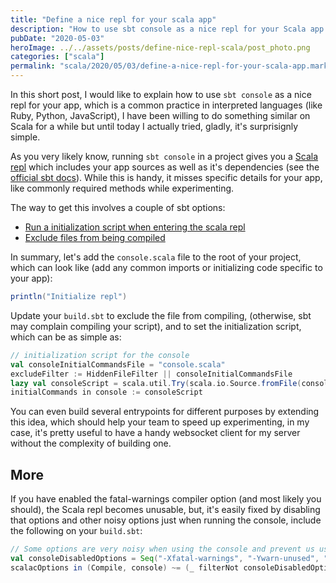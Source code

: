 ```yaml
---
title: "Define a nice repl for your scala app"
description: "How to use sbt console as a nice repl for your Scala app with initialization scripts and custom configuration."
pubDate: "2020-05-03"
heroImage: ../../assets/posts/define-nice-repl-scala/post_photo.png
categories: ["scala"]
permalink: "scala/2020/05/03/define-a-nice-repl-for-your-scala-app.markdown.html"
---
```


In this short post, I would like to explain how to use `sbt console` as a nice repl for your app, which is a common practice in interpreted languages (like Ruby, Python, JavaScript), I have been willing to do something similar on Scala for a while but until today I actually tried, gladly, it's surprisignly simple.

As you very likely know, running `sbt console` in a project gives you a [Scala repl](https://docs.scala-lang.org/overviews/repl/overview.html) which includes your app sources as well as it's dependencies (see the [official sbt docs](https://www.scala-sbt.org/1.x/docs/Command-Line-Reference.html#Configuration-level+tasks)). While this is handy, it misses specific details for your app, like commonly required methods while experimenting.

The way to get this involves a couple of sbt options:

- [Run a initialization script when entering the scala repl](https://www.scala-sbt.org/1.x/docs/Howto-Scala.html#Define+the+initial+commands+evaluated+when+entering+the+Scala+REPL)
- [Exclude files from being compiled](https://www.scala-sbt.org/1.x/docs/Howto-Customizing-Paths.html#Include%2Fexclude+files+in+the+source+directory)

In summary, let's add the `console.scala` file to the root of your project, which can look like (add any common imports or initializing code specific to your app):

```scala
println("Initialize repl")
```

Update your `build.sbt` to exclude the file from compiling, (otherwise, sbt may complain compiling your script), and to set the initialization script, which can be as simple as:

```scala
// initialization script for the console
val consoleInitialCommandsFile = "console.scala"
excludeFilter := HiddenFileFilter || consoleInitialCommandsFile
lazy val consoleScript = scala.util.Try(scala.io.Source.fromFile(consoleInitialCommandsFile).mkString).getOrElse("")
initialCommands in console := consoleScript
```

You can even build several entrypoints for different purposes by extending this idea, which should help your team to speed up experimenting, in my case, it's pretty useful to have a handy websocket client for my server without the complexity of building one.

## More

If you have enabled the fatal-warnings compiler option (and most likely you should), the Scala repl becomes unusable, but, it's easily fixed by disabling that options and other noisy options just when running the console, include the following on your `build.sbt`:

```scala
// Some options are very noisy when using the console and prevent us using it smoothly, let's disable them
val consoleDisabledOptions = Seq("-Xfatal-warnings", "-Ywarn-unused", "-Ywarn-unused-import")
scalacOptions in (Compile, console) ~= (_ filterNot consoleDisabledOptions.contains)
```
